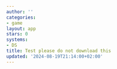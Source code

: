 ```yaml
---
author: ''
categories:
- game
layout: app
stars: 0
systems:
- DS
title: Test please do not download this
updated: '2024-08-19T21:14:00+02:00'
---
```

